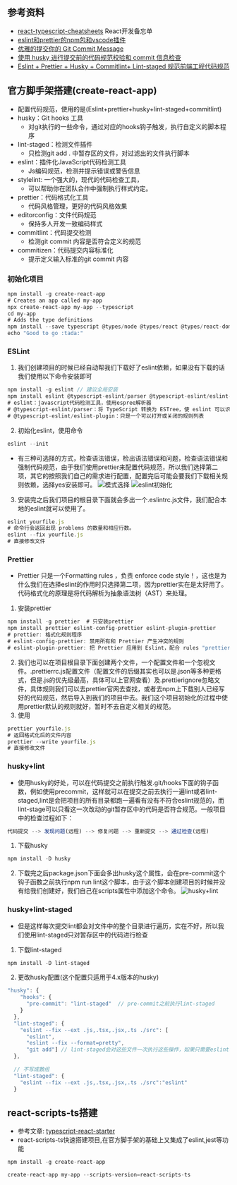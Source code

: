 ## 参考资料
- [react-typescript-cheatsheets](https://react-typescript-cheatsheet.netlify.app/)
  React开发备忘单
- [eslint和prettier的npm包和vscode插件](https://juejin.cn/post/6990929456382607374)
- [优雅的提交你的 Git Commit Message](https://juejin.cn/post/6844903606815064077)
- [使用 husky 进行提交前的代码规范校验和 commit 信息检查](https://blog.csdn.net/huangpb123/article/details/102690412?spm=1001.2101.3001.6650.3&utm_medium=distribute.pc_relevant.none-task-blog-2%7Edefault%7ECTRLIST%7ERate-3-102690412-blog-124365505.pc_relevant_default&depth_1-utm_source=distribute.pc_relevant.none-task-blog-2%7Edefault%7ECTRLIST%7ERate-3-102690412-blog-124365505.pc_relevant_default&utm_relevant_index=6)
- [Eslint + Prettier + Husky + Commitlint+ Lint-staged 规范前端工程代码规范](https://juejin.cn/post/7038143752036155428)
## 官方脚手架搭建(create-react-app)
- 配置代码规范，使用的是(Eslint+prettier+husky+lint-staged+commitlint)
- husky：Git hooks 工具
  - 对git执行的一些命令，通过对应的hooks钩子触发，执行自定义的脚本程序
- lint-staged：检测文件插件
  - 只检测git add . 中暂存区的文件，对过滤出的文件执行脚本
- eslint：插件化JavaScript代码检测工具
  - Js编码规范，检测并提示错误或警告信息
- stylelint: 一个强大的，现代的代码检查工具，
  - 可以帮助你在团队合作中强制执行样式约定。
- prettier：代码格式化工具
  - 代码风格管理，更好的代码风格效果
- editorconfig：文件代码规范
  - 保持多人开发一致编码样式
- commitlint：代码提交检测
  - 检测git commit 内容是否符合定义的规范
- commitizen：代码提交内容标准化
  - 提示定义输入标准的git commit 内容
### 初始化项目
```javascript
npm install -g create-react-app
# Creates an app called my-app
npx create-react-app my-app --typescript
cd my-app
# Adds the type definitions
npm install --save typescript @types/node @types/react @types/react-dom @types/jest
echo "Good to go :tada:"
```

### ESLint
1. 我们创建项目的时候已经自动帮我们下载好了eslint依赖，如果没有下载的话我们使用以下命令安装即可
```javascript
npm install -g eslint // 建议全局安装
npm install eslint @typescript-eslint/parser @typescript-eslint/eslint-plugin
# eslint：javascript代码检测工具，使用espree解析器
# @typescript-eslint/parser：将 TypeScript 转换为 ESTree，使 eslint 可以识别
# @typescript-eslint/eslint-plugin：只是一个可以打开或关闭的规则列表
```
2. 初始化eslint，使用命令
```javascript
eslint --init
```
- 有三种可选择的方式，检查语法错误，检出语法错误和问题，检查语法错误和强制代码规范，由于我们使用prettier来配置代码规范，所以我们选择第二项，其它的按照我们自己的需求进行配置，配置完后可能会要我们下载相关规则依赖，选择yes安装即可。
![模式选择](https://img-blog.csdnimg.cn/img_convert/ae7cb39280c29211615b5e7bb39c4998.png)
![eslint初始化](https://img-blog.csdnimg.cn/img_convert/445ed18017199a5b853e6b2085ae44be.png)
3. 安装完之后我们项目的根目录下面就会多出一个.eslintrc.js文件，我们配合本地的eslint就可以使用了。
```javascript
eslint yourfile.js
# 命令行会返回出现 problems 的数量和相应行数。
eslint --fix yourfile.js
# 直接修改文件
```
### Prettier
- Prettier 只是一个Formatting rules ，负责 enforce code style！，这也是为什么我们在选择eslint的作用时只选择第二项，因为prettier实在是太好用了。代码格式化的原理是将代码解析为抽象语法树（AST）来处理。
1. 安装prettier
```javascript
npm install -g prettier  # 只安装prettier
npm install prettier eslint-config-prettier eslint-plugin-prettier
# prettier: 格式化规则程序
# eslint-config-prettier: 禁用所有和 Prettier 产生冲突的规则
# eslint-plugin-prettier: 把 Prettier 应用到 Eslint，配合 rules "prettier/prettier": "error" 实现 Eslint 提醒。实际上是把prettier变成插件，然后如果有错误就通过eslint抛出来
```
2. 我们也可以在项目根目录下面创建两个文件，一个配置文件和一个忽视文件。.prettierrc.js配置文件（配置文件的后缀其实也可以是.json等多种更格式，但是.js的优先级最高，具体可以上官网查看）及.prettierignore忽略文件，具体规则我们可以去prettier官网去查找，或者去npm上下载别人已经写好的代码规范，然后导入到我们的项目中去。我们这个项目初始化的过程中使用prettier默认的规则就好，暂时不去自定义相关的规范。
3. 使用
```javascript
prettier yourfile.js
# 返回格式化后的文件内容
prettier --write yourfile.js
# 直接修改文件
```
### husky+lint
- 使用husky的好处，可以在代码提交之前执行触发.git/hooks下面的钩子函数，例如使用precommit，这样就可以在提交之前去执行一遍lint或者lint-staged,lint是会把项目的所有目录都跑一遍看有没有不符合eslint规范的，而lint-stage可以只看这一次改动的git暂存区中的代码是否符合规范。一般项目中的检查过程如下：
```javascript
代码提交 --> 发现问题(远程) --> 修复问题 --> 重新提交 --> 通过检查(远程)
```
1. 下载husky
```javascript
npm install -D husky
```
2. 下载完之后package.json下面会多出husky这个属性，会在pre-commit这个钩子函数之前执行npm run lint这个脚本，由于这个脚本创建项目的时候并没有给我们创建好，我们自己在scripts属性中添加这个命令。
![husky+lint](https://img-blog.csdnimg.cn/img_convert/b75694ee0e32ab339db42f499adb5daf.png)
### husky+lint-staged
- 但是这样每次提交lint都会对文件中的整个目录进行遍历，实在不好，所以我们使用lint-staged只对暂存区中的代码进行检查
1. 下载lint-staged
```javascript
npm install -D lint-staged
```
2. 更改husky配置(这个配置只适用于4.x版本的husky)
```javascript
"husky": {
    "hooks": {
      "pre-commit": "lint-staged"  // pre-commit之前执行lint-staged
    }
  },
  "lint-staged": {
    "eslint --fix --ext .js,.tsx,.jsx,.ts ./src": [
      "eslint",
      "eslint --fix --format=pretty",
      "git add"] // lint-staged会对这些文件一次执行这些操作，如果只需要eslint检查的话也可以写成"eslint"，而不需要以数组形式表现出来
  },
  
  // 不写成数组
  "lint-staged": {
  	"eslint --fix --ext .js,.tsx,.jsx,.ts ./src":"eslint"
  }
```




## react-scripts-ts搭建
- 参考文章: [typescript-react-starter](https://github.com/Microsoft/TypeScript-React-Starter#typescript-react-starter)
- react-scripts-ts快速搭建项目,在官方脚手架的基础上又集成了eslint,jest等功能
```javascript
npm install -g create-react-app

create-react-app my-app --scripts-version=react-scripts-ts

```
